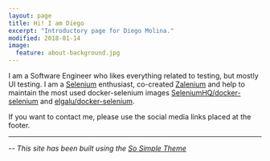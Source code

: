 ```yaml
---
layout: page
title: Hi! I am Diego
excerpt: "Introductory page for Diego Molina."
modified: 2018-01-14
image:
  feature: about-background.jpg
---
```


I am a Software Engineer who likes everything related to testing, but mostly UI testing. I am a [Selenium](http://www.seleniumhq.org/)
enthusiast, co-created [Zalenium](https://zalando.github.io/zalenium) and help to maintain the most used docker-selenium
images [SeleniumHQ/docker-selenium](https://github.com/seleniumhq/docker-selenium) and [elgalu/docker-selenium](https://github.com/elgalu/docker-selenium).

If you want to contact me, please use the social media links placed at the footer.

***

<cite>-- This site has been built using the [So Simple Theme](https://mademistakes.com/work/so-simple-jekyll-theme/)</cite>
